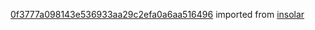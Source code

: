 [0f3777a098143e536933aa29c2efa0a6aa516496](https://github.com/insolar/insolar/commit/0f3777a098143e536933aa29c2efa0a6aa516496) imported from [insolar](https://github.com/insolar/insolar)
